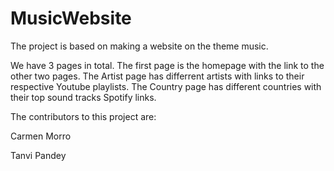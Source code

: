 # MusicWebsite

The project is based on making a website on the theme music.

We have 3 pages in total. The first page is the homepage with the link to the other two pages. The Artist page has differrent artists with links to their respective Youtube playlists. The Country page has different countries with their top sound tracks Spotify links.

The contributors to this project are:

Carmen Morro

Tanvi Pandey
